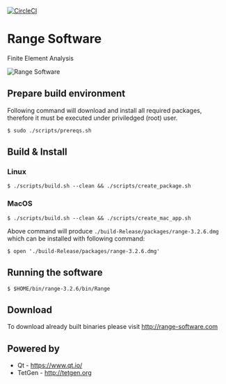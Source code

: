 [![CircleCI](https://circleci.com/gh/Range-Software/range3.svg?style=svg)](https://circleci.com/gh/Range-Software/range3)

# Range Software
Finite Element Analysis

![Range Software](http://www.range-software.com/files/common/Range3-CFD.png)

## Prepare build environment
Following command will download and install all required packages, therefore it must be executed under priviledged (root) user.
```
$ sudo ./scripts/prereqs.sh
```
## Build & Install
### Linux
```
$ ./scripts/build.sh --clean && ./scripts/create_package.sh
```
### MacOS
```
$ ./scripts/build.sh --clean && ./scripts/create_mac_app.sh
```
Above command will produce `./build-Release/packages/range-3.2.6.dmg` which can be installed with following command:
```
$ open './build-Release/packages/range-3.2.6.dmg'
```
## Running the software
```
$ $HOME/bin/range-3.2.6/bin/Range
```

## Download
To download already built binaries please visit http://range-software.com

## Powered by

* Qt - https://www.qt.io/
* TetGen - http://tetgen.org
